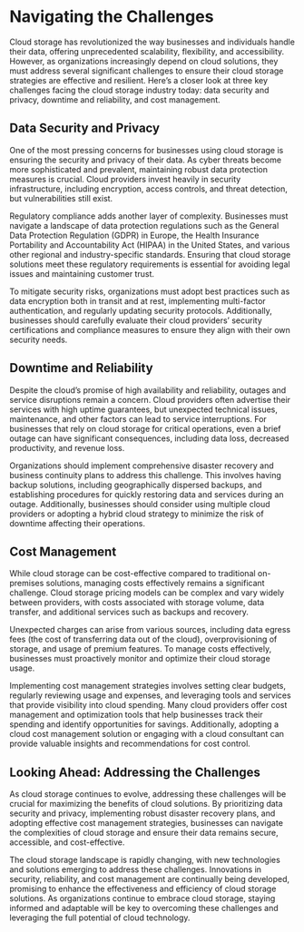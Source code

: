 # Navigating the Challenges

Cloud storage has revolutionized the way businesses and individuals handle their data, offering unprecedented scalability, flexibility, and accessibility. However, as organizations increasingly depend on cloud solutions, they must address several significant challenges to ensure their cloud storage strategies are effective and resilient. Here’s a closer look at three key challenges facing the cloud storage industry today: data security and privacy, downtime and reliability, and cost management.

## **Data Security and Privacy**

One of the most pressing concerns for businesses using cloud storage is ensuring the security and privacy of their data. As cyber threats become more sophisticated and prevalent, maintaining robust data protection measures is crucial. Cloud providers invest heavily in security infrastructure, including encryption, access controls, and threat detection, but vulnerabilities still exist.

Regulatory compliance adds another layer of complexity. Businesses must navigate a landscape of data protection regulations such as the General Data Protection Regulation (GDPR) in Europe, the Health Insurance Portability and Accountability Act (HIPAA) in the United States, and various other regional and industry-specific standards. Ensuring that cloud storage solutions meet these regulatory requirements is essential for avoiding legal issues and maintaining customer trust.

To mitigate security risks, organizations must adopt best practices such as data encryption both in transit and at rest, implementing multi-factor authentication, and regularly updating security protocols. Additionally, businesses should carefully evaluate their cloud providers’ security certifications and compliance measures to ensure they align with their own security needs.

## **Downtime and Reliability**

Despite the cloud’s promise of high availability and reliability, outages and service disruptions remain a concern. Cloud providers often advertise their services with high uptime guarantees, but unexpected technical issues, maintenance, and other factors can lead to service interruptions. For businesses that rely on cloud storage for critical operations, even a brief outage can have significant consequences, including data loss, decreased productivity, and revenue loss.

Organizations should implement comprehensive disaster recovery and business continuity plans to address this challenge. This involves having backup solutions, including geographically dispersed backups, and establishing procedures for quickly restoring data and services during an outage. Additionally, businesses should consider using multiple cloud providers or adopting a hybrid cloud strategy to minimize the risk of downtime affecting their operations.

## **Cost Management**

While cloud storage can be cost-effective compared to traditional on-premises solutions, managing costs effectively remains a significant challenge. Cloud storage pricing models can be complex and vary widely between providers, with costs associated with storage volume, data transfer, and additional services such as backups and recovery.

Unexpected charges can arise from various sources, including data egress fees (the cost of transferring data out of the cloud), overprovisioning of storage, and usage of premium features. To manage costs effectively, businesses must proactively monitor and optimize their cloud storage usage.

Implementing cost management strategies involves setting clear budgets, regularly reviewing usage and expenses, and leveraging tools and services that provide visibility into cloud spending. Many cloud providers offer cost management and optimization tools that help businesses track their spending and identify opportunities for savings. Additionally, adopting a cloud cost management solution or engaging with a cloud consultant can provide valuable insights and recommendations for cost control.

## **Looking Ahead: Addressing the Challenges**

As cloud storage continues to evolve, addressing these challenges will be crucial for maximizing the benefits of cloud solutions. By prioritizing data security and privacy, implementing robust disaster recovery plans, and adopting effective cost management strategies, businesses can navigate the complexities of cloud storage and ensure their data remains secure, accessible, and cost-effective.

The cloud storage landscape is rapidly changing, with new technologies and solutions emerging to address these challenges. Innovations in security, reliability, and cost management are continually being developed, promising to enhance the effectiveness and efficiency of cloud storage solutions. As organizations continue to embrace cloud storage, staying informed and adaptable will be key to overcoming these challenges and leveraging the full potential of cloud technology.
